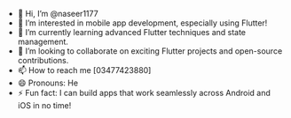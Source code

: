 - 👋 Hi, I’m @naseer1177
- 👀 I’m interested in mobile app development, especially using Flutter!
- 🌱 I’m currently learning advanced Flutter techniques and state management.
- 💞️ I’m looking to collaborate on exciting Flutter projects and open-source contributions.
- 📫 How to reach me [03477423880]
- 😄 Pronouns: He
- ⚡ Fun fact: I can build apps that work seamlessly across Android and iOS in no time!

<!---
naseer1177/naseer1177 is a ✨ special ✨ repository because its `README.md` (this file) appears on your GitHub profile.
You can click the Preview link to take a look at your changes.
--->
